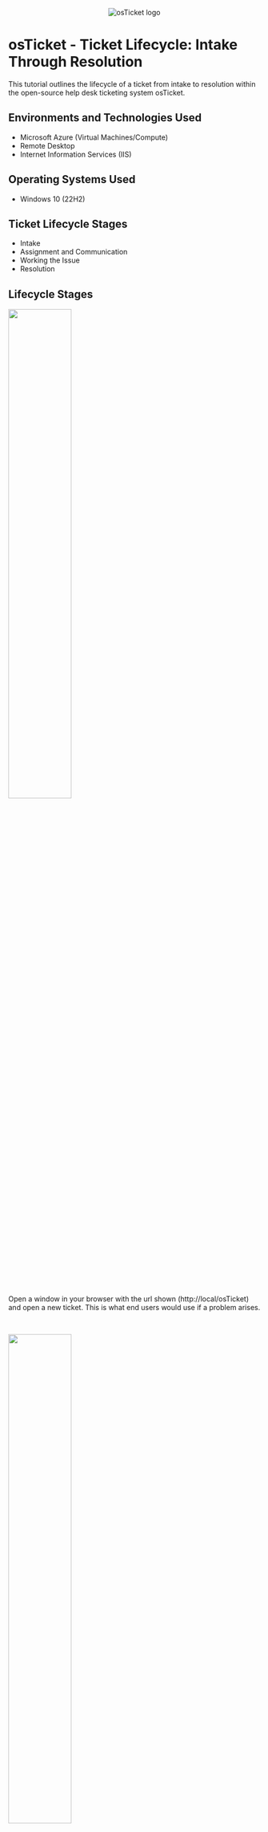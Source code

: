 <p align="center">
<img src="https://i.imgur.com/Clzj7Xs.png" alt="osTicket logo"/>
</p>

<h1>osTicket - Ticket Lifecycle: Intake Through Resolution</h1>
This tutorial outlines the lifecycle of a ticket from intake to resolution within the open-source help desk ticketing system osTicket.<br />

<h2>Environments and Technologies Used</h2>

- Microsoft Azure (Virtual Machines/Compute)
- Remote Desktop
- Internet Information Services (IIS)

<h2>Operating Systems Used </h2>

- Windows 10</b> (22H2)

<h2>Ticket Lifecycle Stages</h2>

- Intake
- Assignment and Communication
- Working the Issue
- Resolution

<h2>Lifecycle Stages</h2>

<p>
<img src="https://github.com/user-attachments/assets/6023fc07-f108-43e3-b8b5-0a0061554317" height="50%" width="50%"/>
</p>
<p>
Open a window in your browser with the url shown (http://local/osTicket) and open a new ticket. This is what end users would use if a problem arises.
</p>
<br />

<p>
<img src="https://github.com/user-attachments/assets/100bf36b-1f78-4be8-9575-2f9524591ff5" height="50%" width="50%"/>
</p>
<p>
Create a few new tickets.
</p>
<br />

<p>
<img src="https://github.com/user-attachments/assets/fbab435b-00ed-498f-82a6-1069bcb85c62" height="50%" width="50%"/>
</p>
<p>
Login as an agent, we'll use the jane.doe agent account we created in the last lab. Notice how none of the tickets created are available for Jane to solve. We have to give Jane permissions, so log out and sign back in as an admin.
</p>
<br />

<p>
<img src="https://github.com/user-attachments/assets/d28b66cc-e1a3-4f59-9fca-eb7e7ad3ad66" height="50%" width="50%"/>
</p>
<p>
After signing back in as admin, go to the Agents tab. Select Jane Doe and go to her Access tab. Under extended access, add her to the Support department as well so she can see the tickets.
</p>
<br />

<p>
<img src="https://github.com/user-attachments/assets/9ca97831-75e0-476b-a035-422470242642" height="50%" width="50%"/>
</p>
<p>
Now Jane has access to the tickets created earlier.
</p>
<br />

<p>
<img src="https://github.com/user-attachments/assets/52cdfcef-b255-40f5-9e73-8791fd979392" height="50%" width="50%"/>
</p>
<p>
Open a ticket available and start working it. You can assign an agent, update the SLA, transfer to a different department if needed, and write a response in the box below.
</p>
<br />

<p>
<img src="https://github.com/user-attachments/assets/c3bc23a7-adb4-44d6-8a5b-d34006131d67" height="50%" width="50%"/>
</p>
<p>
After a problem is solved you can update and it close it by updating the ticket status to "resolved"
</p>
<br />

<p>
<img src="https://github.com/user-attachments/assets/ea7c8fbc-309c-4e9b-8a09-4f9123c9a276" height="50%" width="50%"/>
</p>
<p>
Work the next ticket. Assign it to an agent, adjust the SLA, set the priority level, select department, write a message.
</p>
<br />

<p>
<img src="https://github.com/user-attachments/assets/b17ec1a8-345b-412f-88e1-4dfc1af3bce4" height="50%" width="50%"/>
</p>
<p>
This is a low-priority ticket and can be solved right away. Assign all priorities and SLA's accordingly.
</p>
<br />

<p>
<img src="https://github.com/user-attachments/assets/8580fecf-d759-4e73-b2d8-5e2181418a01" height="50%" width="50%"/>
</p>
<p>
You can view all closed tickets in the closed tickets tab.
</p>
<br />








































